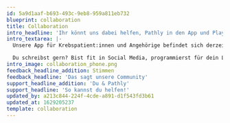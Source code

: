 ```yaml
---
id: 5a9d1aaf-b693-493c-9eb8-959a811eb732
blueprint: collaboration
title: Collaboration
intro_headline: 'Ihr könnt uns dabei helfen, Pathly in den App und Play Store zu bringen!'
intro_textarea: |-
  Unsere App für Krebspatient:innen und Angehörige befindet sich derzeit noch in der Entstehungsphase, weshalb wir stets auf der Suche nach Unterstützer:innen und neuen Impressionen sind.

  Du schreibst gern? Bist fit in Social Media, programmierst für dein Leben gerne, kennst dich mit Finanzierungs-Modellen für gemeinnützige Organisationen aus oder hast Bock uns zu sponsern?  Wir freuen uns über jede Art der Unterstützung.
intro_image: collaboration_phone.png
feedback_headline_addition: Stimmen
feedback_headline: 'Das sagt unsere Community'
support_headline_addition: 'Du & Pathly'
support_headline: 'So kannst du helfen!'
updated_by: a213c844-224f-4cde-a891-d1f543fd3b61
updated_at: 1629205237
template: collaboration
---
```

